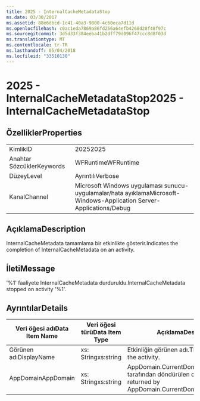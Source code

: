 ```yaml
---
title: 2025 - InternalCacheMetadataStop
ms.date: 03/30/2017
ms.assetid: 88e6dbcd-1c41-40a3-9800-4c60eca7d11d
ms.openlocfilehash: c0ac1eda7869a86fd256a64efb4268d28f48f97c
ms.sourcegitcommit: 3d5d33f384eeba41b2dff79d096f47ccc8d8f03d
ms.translationtype: MT
ms.contentlocale: tr-TR
ms.lasthandoff: 05/04/2018
ms.locfileid: "33510130"
---
```

# <a name="2025---internalcachemetadatastop"></a><span data-ttu-id="d48a0-102">2025 - InternalCacheMetadataStop</span><span class="sxs-lookup"><span data-stu-id="d48a0-102">2025 - InternalCacheMetadataStop</span></span>
## <a name="properties"></a><span data-ttu-id="d48a0-103">Özellikler</span><span class="sxs-lookup"><span data-stu-id="d48a0-103">Properties</span></span>  
  
|||  
|-|-|  
|<span data-ttu-id="d48a0-104">Kimlik</span><span class="sxs-lookup"><span data-stu-id="d48a0-104">ID</span></span>|<span data-ttu-id="d48a0-105">2025</span><span class="sxs-lookup"><span data-stu-id="d48a0-105">2025</span></span>|  
|<span data-ttu-id="d48a0-106">Anahtar Sözcükler</span><span class="sxs-lookup"><span data-stu-id="d48a0-106">Keywords</span></span>|<span data-ttu-id="d48a0-107">WFRuntime</span><span class="sxs-lookup"><span data-stu-id="d48a0-107">WFRuntime</span></span>|  
|<span data-ttu-id="d48a0-108">Düzey</span><span class="sxs-lookup"><span data-stu-id="d48a0-108">Level</span></span>|<span data-ttu-id="d48a0-109">Ayrıntılı</span><span class="sxs-lookup"><span data-stu-id="d48a0-109">Verbose</span></span>|  
|<span data-ttu-id="d48a0-110">Kanal</span><span class="sxs-lookup"><span data-stu-id="d48a0-110">Channel</span></span>|<span data-ttu-id="d48a0-111">Microsoft Windows uygulaması sunucu-uygulamalar/hata ayıklama</span><span class="sxs-lookup"><span data-stu-id="d48a0-111">Microsoft-Windows-Application Server-Applications/Debug</span></span>|  
  
## <a name="description"></a><span data-ttu-id="d48a0-112">Açıklama</span><span class="sxs-lookup"><span data-stu-id="d48a0-112">Description</span></span>  
 <span data-ttu-id="d48a0-113">InternalCacheMetadata tamamlama bir etkinlikte gösterir.</span><span class="sxs-lookup"><span data-stu-id="d48a0-113">Indicates the completion of InternalCacheMetadata on an activity.</span></span>  
  
## <a name="message"></a><span data-ttu-id="d48a0-114">İleti</span><span class="sxs-lookup"><span data-stu-id="d48a0-114">Message</span></span>  
 <span data-ttu-id="d48a0-115">'%1' faaliyete InternalCacheMetadata durduruldu.</span><span class="sxs-lookup"><span data-stu-id="d48a0-115">InternalCacheMetadata stopped on activity '%1'.</span></span>  
  
## <a name="details"></a><span data-ttu-id="d48a0-116">Ayrıntılar</span><span class="sxs-lookup"><span data-stu-id="d48a0-116">Details</span></span>  
  
|<span data-ttu-id="d48a0-117">Veri öğesi adı</span><span class="sxs-lookup"><span data-stu-id="d48a0-117">Data Item Name</span></span>|<span data-ttu-id="d48a0-118">Veri öğesi türü</span><span class="sxs-lookup"><span data-stu-id="d48a0-118">Data Item Type</span></span>|<span data-ttu-id="d48a0-119">Açıklama</span><span class="sxs-lookup"><span data-stu-id="d48a0-119">Description</span></span>|  
|--------------------|--------------------|-----------------|  
|<span data-ttu-id="d48a0-120">Görünen adı</span><span class="sxs-lookup"><span data-stu-id="d48a0-120">DisplayName</span></span>|<span data-ttu-id="d48a0-121">xs: String</span><span class="sxs-lookup"><span data-stu-id="d48a0-121">xs:string</span></span>|<span data-ttu-id="d48a0-122">Etkinliğin görünen adı.</span><span class="sxs-lookup"><span data-stu-id="d48a0-122">The display name of the activity.</span></span>|  
|<span data-ttu-id="d48a0-123">AppDomain</span><span class="sxs-lookup"><span data-stu-id="d48a0-123">AppDomain</span></span>|<span data-ttu-id="d48a0-124">xs: String</span><span class="sxs-lookup"><span data-stu-id="d48a0-124">xs:string</span></span>|<span data-ttu-id="d48a0-125">AppDomain.CurrentDomain.FriendlyName tarafından döndürülen dize.</span><span class="sxs-lookup"><span data-stu-id="d48a0-125">The string returned by AppDomain.CurrentDomain.FriendlyName.</span></span>|

